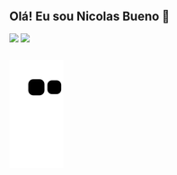 ## Olá! Eu sou Nicolas Bueno 👋

 <div>
        <a href="https://github.com/Nicolas-Bueno"></a>
        <img height="175em" src="https://github-readme-stats.vercel.app/api?username=Nicolas-Bueno&show_icons=true&theme=tokyonight"/>
        <img height="130em" src="https://github-readme-stats.vercel.app/api/top-langs/?username=Nicolas-Bueno&layout-compact&langs_count-7&theme-tokyonight"/>
 </div>
 
 ##
 
 ![Snake animation](https://github.com/Nicolas-Bueno/Nicolas-Bueno/blob/output/github-contribution-grid-snake.svg)
 



